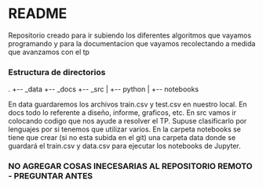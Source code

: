 # README #

Repositorio creado para ir subiendo los diferentes algoritmos que vayamos programando y para la documentacion que vayamos recolectando a medida que avanzamos con el tp

### Estructura de directorios ###

.
+-- _data
+-- _docs
+-- _src
|   +-- python
|   +-- notebooks

En data guardaremos los archivos train.csv y test.csv en nuestro local.
En docs todo lo referente a diseño, informe, graficos, etc.
En src vamos ir colocando codigo que nos ayude a resolver el TP. Supuse clasificarlo por lenguajes por si tenemos que utilizar varios.
En la carpeta notebooks se tiene que crear (si no esta subida en el git) una carpeta data donde se guardará el train.csv y data.csv para ejecutar los notebooks de Jupyter.

### NO AGREGAR COSAS INECESARIAS AL REPOSITORIO REMOTO - PREGUNTAR ANTES ###